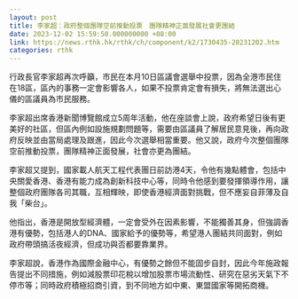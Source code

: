 ```yaml
---
layout: post
title: 李家超：政府整個團隊空前推動投票　團隊精神正面發展社會更團結
date: 2023-12-02 15:59:50.000000000 +08:00
link: https://news.rthk.hk/rthk/ch/component/k2/1730435-20231202.htm
categories: rthk
---
```


行政長官李家超再次呼籲，市民在本月10日區議會選舉中投票，因為全港市民住在18區，區內的事務一定會影響各人，如果不投票肯定會有損失，將無法選出心儀的區議員為市民服務。

李家超出席香港新聞博覽館成立5周年活動，他在座談會上說，政府希望日後有更美好的社區，但區內例如設施規劃問題等，需要由區議員了解居民意見後，再向政府反映並由當局處理及跟進，因此今次選舉相當重要。他又說，政府今次整個團隊空前推動投票，團隊精神正面發展，社會亦更為團結。

李家超又提到，國家載人航天工程代表團日前訪港4天，令他有幾點體會，包括中央關愛香港、香港有能力成為創新科技中心等，同時令他感到要發揮領導作用，讓整個政府團隊各司其職，互相輝映，即使香港經濟面對挑戰，但不應妄自菲薄及自我「柴台」。

他指出，香港是開放型經濟體，一定會受外在因素影響，不能獨善其身，但強調香港有優勢，包括港人的DNA、國家給予的優勢等，希望港人團結共同面對，例如政府帶頭搞活夜經濟，但成功與否都要靠業界。

李家超說，香港作為國際金融中心，有優勢之餘但不能固步自封，因此今年施政報告提出不同措施，例如減股票印花稅以增加股票市場流動性、研究在惡劣天氣下不停市等；同時政府積極招商引資，到不同地方如中東、東盟國家等開拓商機。
